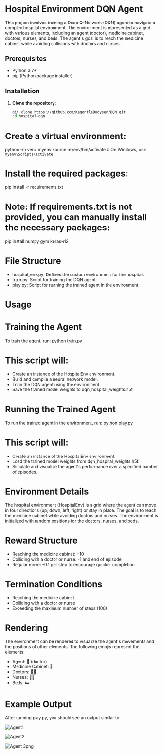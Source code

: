 # Hospital Environment DQN Agent

This project involves training a Deep Q-Network (DQN) agent to navigate a complex hospital environment. The environment is represented as a grid with various elements, including an agent (doctor), medicine cabinet, doctors, nurses, and beds. The agent's goal is to reach the medicine cabinet while avoiding collisions with doctors and nurses.

## Prerequisites

- Python 3.7+
- pip (Python package installer)

## Installation

1. **Clone the repository:**

   ```bash
   git clone https://github.com/KagontleBooysen/DQN.git
   cd hospital-dqn
   
# Create a virtual environment:
python -m venv myenv
source myenv/bin/activate  # On Windows, use `myenv\Scripts\activate`

# Install the required packages:
pip install -r requirements.txt

# Note: If requirements.txt is not provided, you can manually install the necessary packages:
pip install numpy gym keras-rl2

# File Structure
- hospital_env.py: Defines the custom environment for the hospital.
- train.py: Script for training the DQN agent.
- play.py: Script for running the trained agent in the environment.

# Usage
# Training the Agent
To train the agent, run: python train.py

# This script will:

- Create an instance of the HospitalEnv environment.
- Build and compile a neural network model.
- Train the DQN agent using the environment.
- Save the trained model weights to dqn_hospital_weights.h5f.

# Running the Trained Agent
To run the trained agent in the environment, run: python play.py

# This script will:

- Create an instance of the HospitalEnv environment.
- Load the trained model weights from dqn_hospital_weights.h5f.
- Simulate and visualize the agent's performance over a specified number of episodes.
  
# Environment Details
The hospital environment (HospitalEnv) is a grid where the agent can move in four directions (up, down, left, right) or stay in place. The goal is to reach the medicine cabinet while avoiding doctors and nurses. The environment is initialized with random positions for the doctors, nurses, and beds.

# Reward Structure

- Reaching the medicine cabinet: +10
- Colliding with a doctor or nurse: -1 and end of episode
- Regular move: -0.1 per step to encourage quicker completion

# Termination Conditions

- Reaching the medicine cabinet
- Colliding with a doctor or nurse
- Exceeding the maximum number of steps (100)

# Rendering
The environment can be rendered to visualize the agent's movements and the positions of other elements. The following emojis represent the elements:

- Agent: 🙂 (doctor)
- Medicine Cabinet: 💊
- Doctors: 👨‍⚕️
- Nurses: 👩‍⚕️
- Beds: 🛏

# Example Output
After running play.py, you should see an output similar to:

![Agent1](https://github.com/user-attachments/assets/3d5b5529-3f94-4680-8d74-13f462f7a9cb)

![Agent2](https://github.com/user-attachments/assets/64de0596-c634-4b15-ad16-03fd29ed6193)

![Agent 3png](https://github.com/user-attachments/assets/263123a8-413d-48e7-8ada-4a4d4c8c5df4)





  
